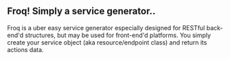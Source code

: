 ## Froq! Simply a service generator..

Froq is a uber easy service generator especially designed for RESTful back-end'd structures, but may be used for front-end'd platforms. You simply create your service object (aka resource/endpoint class) and return its actions data.
